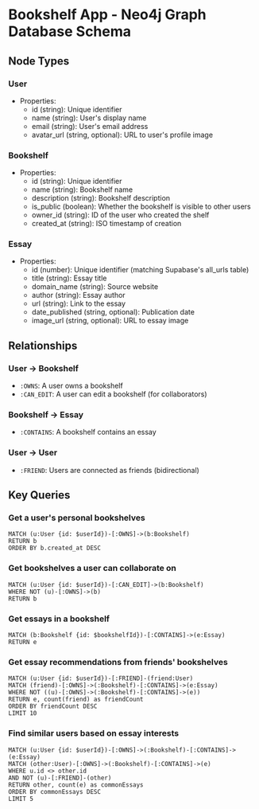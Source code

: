 
# Bookshelf App - Neo4j Graph Database Schema

## Node Types

### User
- Properties:
  - id (string): Unique identifier
  - name (string): User's display name
  - email (string): User's email address
  - avatar_url (string, optional): URL to user's profile image

### Bookshelf
- Properties:
  - id (string): Unique identifier
  - name (string): Bookshelf name
  - description (string): Bookshelf description
  - is_public (boolean): Whether the bookshelf is visible to other users
  - owner_id (string): ID of the user who created the shelf
  - created_at (string): ISO timestamp of creation

### Essay
- Properties:
  - id (number): Unique identifier (matching Supabase's all_urls table)
  - title (string): Essay title
  - domain_name (string): Source website
  - author (string): Essay author
  - url (string): Link to the essay
  - date_published (string, optional): Publication date
  - image_url (string, optional): URL to essay image

## Relationships

### User → Bookshelf
- `:OWNS`: A user owns a bookshelf
- `:CAN_EDIT`: A user can edit a bookshelf (for collaborators)

### Bookshelf → Essay
- `:CONTAINS`: A bookshelf contains an essay

### User → User
- `:FRIEND`: Users are connected as friends (bidirectional)

## Key Queries

### Get a user's personal bookshelves
```cypher
MATCH (u:User {id: $userId})-[:OWNS]->(b:Bookshelf)
RETURN b
ORDER BY b.created_at DESC
```

### Get bookshelves a user can collaborate on
```cypher
MATCH (u:User {id: $userId})-[:CAN_EDIT]->(b:Bookshelf)
WHERE NOT (u)-[:OWNS]->(b)
RETURN b
```

### Get essays in a bookshelf
```cypher
MATCH (b:Bookshelf {id: $bookshelfId})-[:CONTAINS]->(e:Essay)
RETURN e
```

### Get essay recommendations from friends' bookshelves
```cypher
MATCH (u:User {id: $userId})-[:FRIEND]-(friend:User)
MATCH (friend)-[:OWNS]->(:Bookshelf)-[:CONTAINS]->(e:Essay)
WHERE NOT ((u)-[:OWNS]->(:Bookshelf)-[:CONTAINS]->(e))
RETURN e, count(friend) as friendCount
ORDER BY friendCount DESC
LIMIT 10
```

### Find similar users based on essay interests
```cypher
MATCH (u:User {id: $userId})-[:OWNS]->(:Bookshelf)-[:CONTAINS]->(e:Essay)
MATCH (other:User)-[:OWNS]->(:Bookshelf)-[:CONTAINS]->(e)
WHERE u.id <> other.id
AND NOT (u)-[:FRIEND]-(other)
RETURN other, count(e) as commonEssays
ORDER BY commonEssays DESC
LIMIT 5
```
